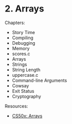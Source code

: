 # 2. Arrays

Chapters:
- Story Time
- Compiling
- Debugging
- Memory
- scores.c
- Arrays
- Strings
- String Length
- uppercase.c
- Command-line Arguments
- Cowsay
- Exit Status
- Cryptography

Resources:
- [CS50x: Arrays](https://www.youtube.com/watch?v=4vU4aEFmTSo&list=PLhQjrBD2T381WAHyx1pq-sBfykqMBI7V4&index=3)